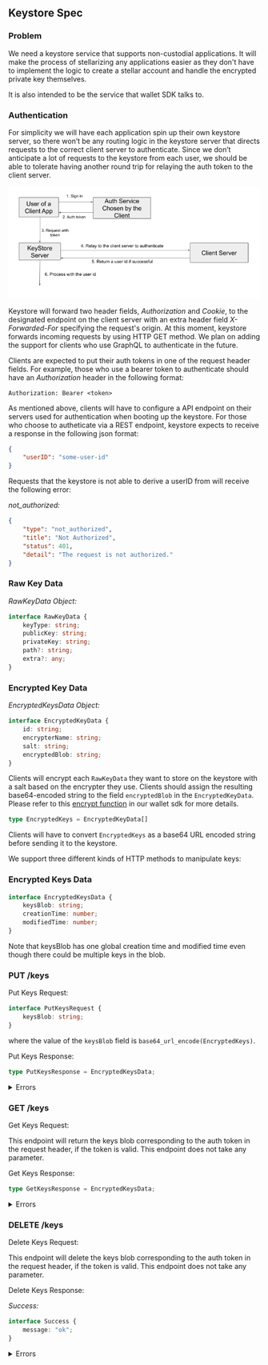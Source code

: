 ## Keystore Spec

### Problem

We need a keystore service that supports non-custodial applications.
It will make the process of stellarizing any applications easier as
they don't have to implement the logic to create a stellar account
and handle the encrypted private key themselves.

It is also intended to be the service that wallet SDK talks to.

### Authentication

For simplicity we will have each application spin up their own keystore
server, so there won’t be any routing logic in the keystore server that
directs requests to the correct client server to authenticate. Since we
don’t anticipate a lot of requests to the keystore from each user, we
should be able to tolerate having another round trip for relaying the
auth token to the client server.

<img src=attachments/2019-07-10-keystore-auth.png>

Keystore will forward two header fields, *Authorization* and *Cookie*, to the
designated endpoint on the client server with an extra header field
*X-Forwarded-For* specifying the request's origin. At this moment, keystore
forwards incoming requests by using HTTP GET method. We plan on adding the
support for clients who use GraphQL to authenticate in the future.

Clients are expected to put their auth tokens in one of the request header
fields. For example, those who use a bearer token to authenticate should have an
*Authorization* header in the following format:

```
Authorization: Bearer <token>
```

As mentioned above, clients will have to configure a API endpoint on their
servers used for authentication when booting up the keystore. For those who
choose to autheticate via a REST endpoint, keystore expects to receive a
response in the following json format:

```json
{
	"userID": "some-user-id"
}
```

Requests that the keystore is not able to derive a userID from will
receive the following error:

*not_authorized:*
```json
{
	"type": "not_authorized",
	"title": "Not Authorized",
	"status": 401,
	"detail": "The request is not authorized."
}
```

### Raw Key Data

*RawKeyData Object:*

```typescript
interface RawKeyData {
	keyType: string;
	publicKey: string;
	privateKey: string;
	path?: string;
	extra?: any;
}
```

### Encrypted Key Data

*EncryptedKeysData Object:*

```typescript
interface EncryptedKeyData {
	id: string;
	encrypterName: string;
	salt: string;
	encryptedBlob: string;
}
```

Clients will encrypt each `RawKeyData` they want to store on the keystore with
a salt based on the encrypter they use. Clients should assign the resulting
base64-encoded string to the field `encryptedBlob` in the `EncryptedKeyData`.
Please refer to this [encrypt function](https://github.com/stellar/js-stellar-wallets/blob/4a667171df4b22ba9cd15576d022f3e88f3951ff/src/helpers/ScryptEncryption.ts#L71-L108) in our wallet sdk for more details.

```typescript
type EncryptedKeys = EncryptedKeyData[]
```

Clients will have to convert `EncryptedKeys` as a base64 URL encoded string
before sending it to the keystore.

We support three different kinds of HTTP methods to manipulate keys:

### Encrypted Keys Data

```typescript
interface EncryptedKeysData {
	keysBlob: string;
	creationTime: number;
	modifiedTime: number;
}
```

Note that keysBlob has one global creation time and modified time even though
there could be multiple keys in the blob.

### PUT /keys

Put Keys Request:

```typescript
interface PutKeysRequest {
	keysBlob: string;
}
```

where the value of the `keysBlob` field is `base64_url_encode(EncryptedKeys)`.

Put Keys Response:

```typescript
type PutKeysResponse = EncryptedKeysData;
```

<details><summary>Errors</summary>

*bad_request:*
```json
{
	"keysBlob": "",
}
```
```json
{
	"type": "bad_request",
	"title": "Bad Request",
	"status": 400,
	"detail": "The request you sent was invalid in some way.",
	"extras": {
		"invalid_field": "keysBlob",
		"reason": "field value cannot be empty"
	}
}
```
<hr />

*bad_request:*
```json
{
	"keysBlob": "some-encrypted-key-data-with-no-salt",
}
```
```json
{
	"type": "bad_request",
	"title": "Bad Request",
	"status": 400,
	"detail": "The request you sent was invalid in some way.",
	"extras": {
		"invalid_field": "keysBlob",
		"reason": "salt is required for all the encrypted key data"
	}
}
```
<hr />

*bad_request:*
```json
{
	"keysBlob": "some-encrypted-key-data-with-no-encryptername",
}
```
```json
{
	"type": "bad_request",
	"title": "Bad Request",
	"status": 400,
	"detail": "The request you sent was invalid in some way.",
	"extras": {
		"invalid_field": "keysBlob",
		"reason": "encrypterName is required for all the encrypted key data"
	}
}
```
<hr />

*bad_request:*
```json
{
	"keysBlob": "some-encrypted-key-data-with-no-encryptedblob",
}
```
```json
{
	"type": "bad_request",
	"title": "Bad Request",
	"status": 400,
	"detail": "The request you sent was invalid in some way.",
	"extras": {
		"invalid_field": "keysBlob",
		"reason": "encryptedBlob is required for all the encrypted key data"
	}
}
```
<hr />

*bad_request:*
```json
{
	"keysBlob": "some-encrypted-key-data-with-no-id",
}
```
```json
{
	"type": "bad_request",
	"title": "Bad Request",
	"status": 400,
	"detail": "The request you sent was invalid in some way.",
	"extras": {
		"invalid_field": "keysBlob",
		"reason": "id is required for all the encrypted key data"
	}
}
```
<hr />

*invalid_keys_blob:*
```json
{
	"keysBlob": "some-badly-encoded-blob",
}
```
```json
{
	"type": "invalid_keys_blob",
	"title": "Invalid Keys Blob",
	"status": 400,
	"detail": "The keysBlob in your request body is not a valid base64-URL-encoded string or
		the decoded content cannt be mapped to EncryptedKeys type. Please encode the
		keysBlob in your request body as a base64-URL string properly or make sure the
		encoded content matches EncryptedKeys type specified in the spec and try again."
}
```
</details>

### GET /keys

Get Keys Request:

This endpoint will return the keys blob corresponding to the auth token
in the request header, if the token is valid. This endpoint does not take
any parameter.

Get Keys Response:

```typescript
type GetKeysResponse = EncryptedKeysData;
```
<details><summary>Errors</summary>

*not_found:*

The keystore cannot find any keys assocaited with the derived userID.
```json
{
	"type": "not_found",
	"title": "Resourse Missing",
	"status": 404,
	"detail": "The resource at the url requested was not found. This
		usually occurs for one of two reasons:  The url requested is not valid,
		or no data in our database could be found with the parameters
		provided."
}
```
</details>

### DELETE /keys

Delete Keys Request:

This endpoint will delete the keys blob corresponding to the auth token
in the request header, if the token is valid. This endpoint does not take any
parameter.

Delete Keys Response:

*Success:*

```typescript
interface Success {
	message: "ok";
}
```

<details><summary>Errors</summary>
</details>
